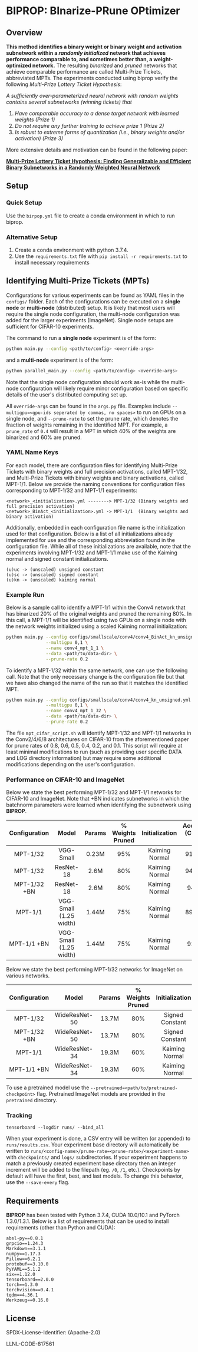 # BIPROP: BInarize-PRune OPtimizer

## Overview
**This method identifies a binary weight or binary weight and activation subnetwork within a _randomly initialized_ network that achieves performance comparable to, and sometimes better than, a weight-optimized network.** The resulting *binarized* and *pruned* networks that achieve comparable performance are called Multi-Prize Tickets, abbreviated MPTs. The experiments conducted using biprop verify the following *Multi-Prize Lottery Ticket Hypothesis*:

*A sufficiently over-parameterized neural network with random weights contains several subnetworks (winning tickets) that*
1. *Have comparable accuracy to a dense target network with learned weights (Prize 1)*
2. *Do not require any further training to achieve prize 1 (Prize 2)*
3. *Is robust to extreme forms of quantization (i.e., binary weights and/or activation) (Prize 3)*

More extensive details and motivation can be found in the following paper:

[**Multi-Prize Lottery Ticket Hypothesis: Finding Generalizable and Efficient Binary Subnetworks in a Randomly Weighted Neural Network**](https://openreview.net/forum?id=U_mat0b9iv)

## Setup

### Quick Setup
Use the `birpop.yml` file to create a conda environment in which to run biprop.

### Alternative Setup
1. Create a conda environment with python 3.7.4.
2. Use the `requirements.txt` file with ```pip install -r requirements.txt``` to install necessary requirements

## Identifying Multi-Prize Tickets (MPTs)
Configurations for various experiments can be found as YAML files in the ```configs/``` folder. Each of the configurations can be executed on a **single node** or **multi-node** (distributed) setup. It is likely that most users will require the single node configuration, the multi-node configuration was added for the larger experiments (ImageNet). Single node setups are sufficient for CIFAR-10 experiments.

The command to run a **single node** experiment is of the form:

```bash
python main.py --config <path/to/config> <override-args>
```

and a **multi-node** experiment is of the form:

```bash
python parallel_main.py --config <path/to/config> <override-args>
```

Note that the single node configuration should work as-is while the multi-node configuration will likely require minor configuration based on specific details of the user's distributed computing set up.

All ```override-args``` can be found in the `args.py` file. Examples include ```--multigpu=<gpu-ids seperated by commas, no spaces>``` to run on GPUs on a single node, and ```--prune-rate``` to set the prune rate, which denotes the fraction of weights remaining in the identified MPT. For example, a `prune_rate` of `0.4` will result in a MPT in which 40% of the weights are binarized and 60% are pruned.

### YAML Name Keys
For each model, there are configuration files for identifying Multi-Prize Tickets with binary weights and full precision activations, called MPT-1/32, and Multi-Prize Tickets with binary weights and binary activations, called MPT-1/1. Below we provide the naming conventions for configuration files corresponding to MPT-1/32 and MPT-1/1 experiments:
```
<network>_<initialization>.yml --------> MPT-1/32 (Binary weights and full precision activation)
<network>_BinAct_<initialization>.yml -> MPT-1/1  (Binary weights and binary activation)
```

Additionally, embedded in each configuration file name is the initialization used for that configuration. Below is a list of all initializations already implemented for use and the corresponding abbreviation found in the configuration file. While all of these initializations are available, note that the experiments involving MPT-1/32 and MPT-1/1 make use of the Kaiming normal and signed constant initializations.
```
(u)uc -> (unscaled) unsigned constant
(u)sc -> (unscaled) signed constant
(u)kn -> (unscaled) kaiming normal
```

### Example Run
Below is a sample call to identify a MPT-1/1 within the Conv4 network that has binarized 20% of the original weights and pruned the remaining 80%. In this call, a MPT-1/1 will be identified using two GPUs on a single node with the network weights initialized using a scaled Kaiming normal initialization:
```bash
python main.py --config configs/smallscale/conv4/conv4_BinAct_kn_unsigned.yml \
               --multigpu 0,1 \
               --name conv4_mpt_1_1 \
               --data <path/to/data-dir> \
               --prune-rate 0.2
```
To identify a MPT-1/32 within the same network, one can use the following call. Note that the only necessary change is the configuration file  but that we have also changed the name of the run so that it matches the identified MPT.
```bash
python main.py --config configs/smallscale/conv4/conv4_kn_unsigned.yml \
               --multigpu 0,1 \
               --name conv4_mpt_1_32 \
               --data <path/to/data-dir> \
               --prune-rate 0.2
```
The file `mpt_cifar_script.sh` will identify MPT-1/32 and MPT-1/1 networks in the Conv2/4/6/8 architectures on CIFAR-10 from the aforementioned paper for prune rates of 0.8, 0.6, 0.5, 0.4, 0.2, and 0.1. This script will require at least minimal modifications to run (such as providing user specific DATA and LOG directory information) but may require some additional modifications depending on the user's configuration.

### Performance on CIFAR-10 and ImageNet
Below we state the best performing MPT-1/32 and MPT-1/1 networks for CIFAR-10 and ImageNet. Note that +BN indicates subnetworks in which the batchnorm parameters were learned when identifying the subnetwork using **BIPROP**. 

| Configuration | Model | Params | % Weights Pruned | Initialization | Accuracy (CIFAR-10) |
| :-------------: | :-------------: | :-------------: | :-------------: | :-------------: | :-------------: |
| MPT-1/32 | VGG-Small  |  0.23M  | 95% | Kaiming Normal | 91.48% |
| MPT-1/32 | ResNet-18  |  2.6M  | 80% | Kaiming Normal | 94.66% |
| MPT-1/32 +BN | ResNet-18  |  2.6M  | 80% | Kaiming Normal | 94.8% |
| MPT-1/1 | VGG-Small (1.25 width) |  1.44M  | 75% | Kaiming Normal | 89.11% |
| MPT-1/1 +BN | VGG-Small  (1.25 width) |  1.44M  | 75% | Kaiming Normal | 91.9% |

Below we state the best performing MPT-1/32 networks for ImageNet on various networks.

| Configuration | Model | Params | % Weights Pruned | Initialization | Accuracy (ImageNet) |
| :-------------: | :-------------: | :-------------: | :-------------: | :-------------: | :-------------: |
| MPT-1/32 | WideResNet-50  |  13.7M  | 80% | Signed Constant | 72.67% |
| MPT-1/32 +BN | WideResNet-50  |  13.7M  | 80% | Signed Constant | 74.03% |
| MPT-1/1 | WideResNet-34  |  19.3M  | 60% | Kaiming Normal | 45.06% |
| MPT-1/1 +BN | WideResNet-34  |  19.3M  | 60% | Kaiming Normal | 52.07% |


To use a pretrained model use the ```--pretrained=<path/to/pretrained-checkpoint>``` flag. Pretrained ImageNet models are provided in the `pretrained` directory.

### Tracking

```
tensorboard --logdir runs/ --bind_all
```

When your experiment is done, a CSV entry will be written (or appended) to ```runs/results.csv```. Your experiment base directory will automatically be written to ```runs/<config-name>/prune-rate=<prune-rate>/<experiment-name>``` with ```checkpoints/``` and ```logs/``` subdirectories. If your experiment happens to match a previously created experiment base directory then an integer increment will be added to the filepath (eg. ```/0```, ```/1```, etc.). Checkpoints by default will have the first, best, and last models. To change this behavior, use the ```--save-every``` flag.


## Requirements

**BIPROP** has been tested with Python 3.7.4, CUDA 10.0/10.1 and PyTorch 1.3.0/1.3.1. Below is a list of requirements that can be used to install requirements (other than Python and CUDA):

```
absl-py==0.8.1
grpcio==1.24.3
Markdown==3.1.1
numpy==1.17.3
Pillow==6.2.1
protobuf==3.10.0
PyYAML==5.1.2
six==1.12.0
tensorboard==2.0.0
torch==1.3.0
torchvision==0.4.1
tqdm==4.36.1
Werkzeug==0.16.0
```

## License

SPDX-License-Identifier: (Apache-2.0)

LLNL-CODE-817561
